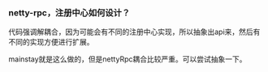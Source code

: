### netty-rpc，注册中心如何设计？



代码强调解耦合，因为可能会有不同的注册中心实现，所以抽象出api来，然后有不同的实现方便进行扩展。



mainstay就是这么做的，但是nettyRpc耦合比较严重。可以尝试抽象一下。